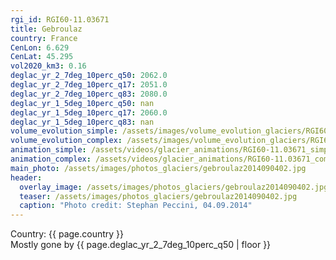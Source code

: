 ```yaml
---
rgi_id: RGI60-11.03671
title: Gebroulaz
country: France
CenLon: 6.629
CenLat: 45.295
vol2020_km3: 0.16
deglac_yr_2_7deg_10perc_q50: 2062.0
deglac_yr_2_7deg_10perc_q17: 2051.0
deglac_yr_2_7deg_10perc_q83: 2080.0
deglac_yr_1_5deg_10perc_q50: nan
deglac_yr_1_5deg_10perc_q17: 2060.0
deglac_yr_1_5deg_10perc_q83: nan
volume_evolution_simple: /assets/images/volume_evolution_glaciers/RGI60-11.03671_simple_en.png
volume_evolution_complex: /assets/images/volume_evolution_glaciers/RGI60-11.03671_complex_en.png
animation_simple: /assets/videos/glacier_animations/RGI60-11.03671_simple_en.mp4
animation_complex: /assets/videos/glacier_animations/RGI60-11.03671_complex_en.mp4
main_photo: /assets/images/photos_glaciers/gebroulaz2014090402.jpg
header:
  overlay_image: /assets/images/photos_glaciers/gebroulaz2014090402.jpg
  teaser: /assets/images/photos_glaciers/gebroulaz2014090402.jpg
  caption: "Photo credit: Stephan Peccini, 04.09.2014"
---
```

Country: {{ page.country }}  <br>Mostly gone by {{ page.deglac_yr_2_7deg_10perc_q50 | floor }}
